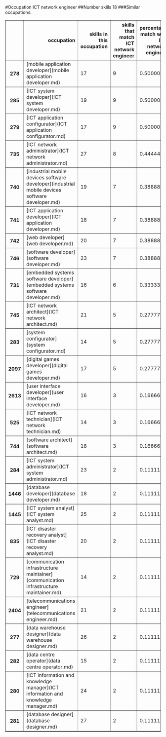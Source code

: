 #Occupation ICT network engineer
##Number skills 18
###Similar occupations:
<table border="1" class="dataframe">
  <thead>
    <tr style="text-align: right;">
      <th></th>
      <th>occupation</th>
      <th>skills in this occupation</th>
      <th>skills that match ICT network engineer</th>
      <th>percentage match with ICT network engineer</th>
      <th>skills not in ICT network engineer</th>
    </tr>
  </thead>
  <tbody>
    <tr>
      <th>278</th>
      <td>[mobile application developer](mobile application developer.md)</td>
      <td>17</td>
      <td>9</td>
      <td>0.500000</td>
      <td>8</td>
    </tr>
    <tr>
      <th>285</th>
      <td>[ICT system developer](ICT system developer.md)</td>
      <td>19</td>
      <td>9</td>
      <td>0.500000</td>
      <td>10</td>
    </tr>
    <tr>
      <th>279</th>
      <td>[ICT application configurator](ICT application configurator.md)</td>
      <td>17</td>
      <td>9</td>
      <td>0.500000</td>
      <td>8</td>
    </tr>
    <tr>
      <th>735</th>
      <td>[ICT network administrator](ICT network administrator.md)</td>
      <td>27</td>
      <td>8</td>
      <td>0.444444</td>
      <td>19</td>
    </tr>
    <tr>
      <th>740</th>
      <td>[industrial mobile devices software developer](industrial mobile devices software developer.md)</td>
      <td>19</td>
      <td>7</td>
      <td>0.388889</td>
      <td>12</td>
    </tr>
    <tr>
      <th>741</th>
      <td>[ICT application developer](ICT application developer.md)</td>
      <td>18</td>
      <td>7</td>
      <td>0.388889</td>
      <td>11</td>
    </tr>
    <tr>
      <th>742</th>
      <td>[web developer](web developer.md)</td>
      <td>20</td>
      <td>7</td>
      <td>0.388889</td>
      <td>13</td>
    </tr>
    <tr>
      <th>746</th>
      <td>[software developer](software developer.md)</td>
      <td>23</td>
      <td>7</td>
      <td>0.388889</td>
      <td>16</td>
    </tr>
    <tr>
      <th>731</th>
      <td>[embedded systems software developer](embedded systems software developer.md)</td>
      <td>16</td>
      <td>6</td>
      <td>0.333333</td>
      <td>10</td>
    </tr>
    <tr>
      <th>745</th>
      <td>[ICT network architect](ICT network architect.md)</td>
      <td>21</td>
      <td>5</td>
      <td>0.277778</td>
      <td>16</td>
    </tr>
    <tr>
      <th>283</th>
      <td>[system configurator](system configurator.md)</td>
      <td>14</td>
      <td>5</td>
      <td>0.277778</td>
      <td>9</td>
    </tr>
    <tr>
      <th>2097</th>
      <td>[digital games developer](digital games developer.md)</td>
      <td>17</td>
      <td>5</td>
      <td>0.277778</td>
      <td>12</td>
    </tr>
    <tr>
      <th>2613</th>
      <td>[user interface developer](user interface developer.md)</td>
      <td>16</td>
      <td>3</td>
      <td>0.166667</td>
      <td>13</td>
    </tr>
    <tr>
      <th>525</th>
      <td>[ICT network technician](ICT network technician.md)</td>
      <td>14</td>
      <td>3</td>
      <td>0.166667</td>
      <td>11</td>
    </tr>
    <tr>
      <th>744</th>
      <td>[software architect](software architect.md)</td>
      <td>18</td>
      <td>3</td>
      <td>0.166667</td>
      <td>15</td>
    </tr>
    <tr>
      <th>284</th>
      <td>[ICT system administrator](ICT system administrator.md)</td>
      <td>23</td>
      <td>2</td>
      <td>0.111111</td>
      <td>21</td>
    </tr>
    <tr>
      <th>1446</th>
      <td>[database developer](database developer.md)</td>
      <td>18</td>
      <td>2</td>
      <td>0.111111</td>
      <td>16</td>
    </tr>
    <tr>
      <th>1445</th>
      <td>[ICT system analyst](ICT system analyst.md)</td>
      <td>25</td>
      <td>2</td>
      <td>0.111111</td>
      <td>23</td>
    </tr>
    <tr>
      <th>835</th>
      <td>[ICT disaster recovery analyst](ICT disaster recovery analyst.md)</td>
      <td>20</td>
      <td>2</td>
      <td>0.111111</td>
      <td>18</td>
    </tr>
    <tr>
      <th>729</th>
      <td>[communication infrastructure maintainer](communication infrastructure maintainer.md)</td>
      <td>14</td>
      <td>2</td>
      <td>0.111111</td>
      <td>12</td>
    </tr>
    <tr>
      <th>2404</th>
      <td>[telecommunications engineer](telecommunications engineer.md)</td>
      <td>21</td>
      <td>2</td>
      <td>0.111111</td>
      <td>19</td>
    </tr>
    <tr>
      <th>277</th>
      <td>[data warehouse designer](data warehouse designer.md)</td>
      <td>26</td>
      <td>2</td>
      <td>0.111111</td>
      <td>24</td>
    </tr>
    <tr>
      <th>282</th>
      <td>[data centre operator](data centre operator.md)</td>
      <td>15</td>
      <td>2</td>
      <td>0.111111</td>
      <td>13</td>
    </tr>
    <tr>
      <th>280</th>
      <td>[ICT information and knowledge manager](ICT information and knowledge manager.md)</td>
      <td>24</td>
      <td>2</td>
      <td>0.111111</td>
      <td>22</td>
    </tr>
    <tr>
      <th>281</th>
      <td>[database designer](database designer.md)</td>
      <td>27</td>
      <td>2</td>
      <td>0.111111</td>
      <td>25</td>
    </tr>
  </tbody>
</table>
